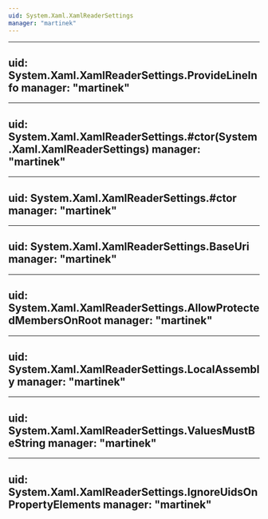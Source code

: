 ```yaml
---
uid: System.Xaml.XamlReaderSettings
manager: "martinek"
---
```


---
uid: System.Xaml.XamlReaderSettings.ProvideLineInfo
manager: "martinek"
---

---
uid: System.Xaml.XamlReaderSettings.#ctor(System.Xaml.XamlReaderSettings)
manager: "martinek"
---

---
uid: System.Xaml.XamlReaderSettings.#ctor
manager: "martinek"
---

---
uid: System.Xaml.XamlReaderSettings.BaseUri
manager: "martinek"
---

---
uid: System.Xaml.XamlReaderSettings.AllowProtectedMembersOnRoot
manager: "martinek"
---

---
uid: System.Xaml.XamlReaderSettings.LocalAssembly
manager: "martinek"
---

---
uid: System.Xaml.XamlReaderSettings.ValuesMustBeString
manager: "martinek"
---

---
uid: System.Xaml.XamlReaderSettings.IgnoreUidsOnPropertyElements
manager: "martinek"
---
